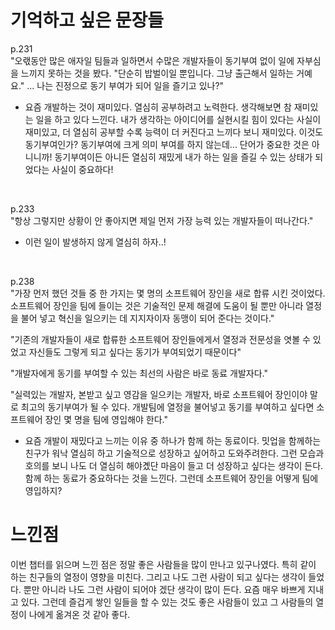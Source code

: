# 기억하고 싶은 문장들

p.231 </br>
"오랛동안 많은 애자일 팀들과 일하면서 수많은 개발자들이 동기부여 없이 일에 자부심을 느끼지 못하는 것을 봤다. "단순히 밥벌이일 뿐입니다. 그냥 출근해서 일하는 거예요." ... 나는 진정으로 동기 부여가 되어 일을 즐기고 있나?"

- 요즘 개발하는 것이 재미있다. 열심히 공부하려고 노력한다. 생각해보면 참 재미있는 일을 하고 있다 느낀다. 내가 생각하는 아이디어를 실현시킬 힘이 있다는 사실이 재미있고, 더 열심히 공부할 수록 능력이 더 커진다고 느끼다 보니 재미있다. 이것도 동기부여인가? 동기부여에 크게 의미 부여를 하지 않는데... 단어가 중요한 것은 아니니까! 동기부여이든 아니든 열심히 재밌게 내가 하는 일을 즐길 수 있는 상태가 되었다는 사실이 중요하다!

</br>

p.233 </br>
"항상 그렇지만 상황이 안 좋아지면 제일 먼저 가장 능력 있는 개발자들이 떠나간다."

- 이런 일이 발생하지 않게 열심히 하자..!

</br>

p.238 </br>
"가장 먼저 했던 것들 중 한 가지는 몇 명의 소프트웨어 장인을 새로 합류 시킨 것이었다. 소프트웨어 장인을 팀에 들이는 것은 기술적인 문제 해결에 도움이 될 뿐만 아니라 열정을 불어 넣고 혁신을 일으키는 데 지지자이자 동맹이 되어 준다는 것이다."

"기존의 개발자들이 새로 합류한 소프트웨어 장인들에게서 열정과 전문성을 엿볼 수 있었고 자신들도 그렇게 되고 싶다는 동기가 부여되었기 때문이다"

"개발자에게 동기를 부여할 수 있는 최선의 사람은 바로 동료 개발자다."

"실력있는 개발자, 본받고 싶고 영감을 일으키는 개발자, 바로 소프트웨어 장인이야 말로 최고의 동기부여가 될 수 있다. 개발팀에 열정을 불어넣고 동기를 부여하고 싶다면 소프트웨어 장인 몇 명을 팀에 영입해야 한다."

- 요즘 개발이 재밌다고 느끼는 이유 중 하나가 함께 하는 동료이다. 밋업을 함께하는 친구가 워낙 열심히 하고 기술적으로 성장하고 싶어하고 도와주려한다. 그런 모습과 호의를 보니 나도 더 열심히 해야곘단 마음이 들고 더 성장하고 싶다는 생각이 든다. 함께 하는 동료가 중요하다는 것을 느낀다.
  그런데 소프트웨어 장인을 어떻게 팀에 영입하지?

# 느낀점

이번 챕터를 읽으며 느낀 점은 정말 좋은 사람들을 많이 만나고 있구나였다. 특히 같이 하는 친구들의 열정이 영향을 미친다. 그리고 나도 그런 사람이 되고 싶다는 생각이 들었다. 뿐만 아니라 나도 그런 사람이 되어야 겠단 생각이 많이 든다. 요즘 매우 바쁘게 지내고 있다. 그런데 즐겁게 쌓인 일들을 할 수 있는 것도 좋은 사람들이 있고 그 사람들의 열정이 나에게 옮겨온 것 같아 좋다.
